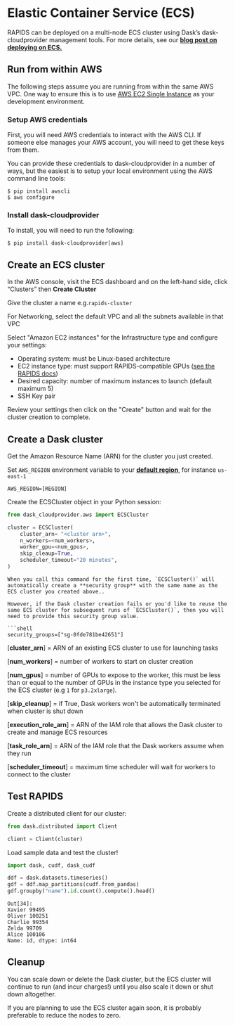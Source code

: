 # Elastic Container Service (ECS)

RAPIDS can be deployed on a multi-node ECS cluster using Dask’s dask-cloudprovider management tools. For more details, see our **[blog post on
deploying on ECS.](https://medium.com/rapids-ai/getting-started-with-rapids-on-aws-ecs-using-dask-cloud-provider-b1adfdbc9c6e)**

## Run from within AWS

The following steps assume you are running from within the same AWS VPC. One way to ensure this is to use
[AWS EC2 Single Instance](https://docs.rapids.ai/deployment/stable/cloud/aws/ec2.html) as your development environment.

### Setup AWS credentials

First, you will need AWS credentials to interact with the AWS CLI. If someone else manages your AWS account, you will need to
get these keys from them. <br />

You can provide these credentials to dask-cloudprovider in a number of ways, but the easiest is to setup your
local environment using the AWS command line tools:

```shell
$ pip install awscli
$ aws configure
```

### Install dask-cloudprovider

To install, you will need to run the following:

```shell
$ pip install dask-cloudprovider[aws]
```

## Create an ECS cluster

In the AWS console, visit the ECS dashboard and on the left-hand side, click “Clusters” then **Create Cluster**

Give the cluster a name e.g.`rapids-cluster`

For Networking, select the default VPC and all the subnets available in that VPC

Select "Amazon EC2 instances" for the Infrastructure type and configure your settings:

- Operating system: must be Linux-based architecture
- EC2 instance type: must support RAPIDS-compatible GPUs ([see the RAPIDS docs](https://docs.rapids.ai/install#system-req))
- Desired capacity: number of maximum instances to launch (default maximum 5)
- SSH Key pair

Review your settings then click on the "Create" button and wait for the cluster creation to complete.

## Create a Dask cluster

Get the Amazon Resource Name (ARN) for the cluster you just created.

Set `AWS_REGION` environment variable to your **[default region](https://docs.aws.amazon.com/AWSEC2/latest/UserGuide/using-regions-availability-zones.html#concepts-regions)**, for instance `us-east-1`

```shell
AWS_REGION=[REGION]
```

Create the ECSCluster object in your Python session:

```python
from dask_cloudprovider.aws import ECSCluster

cluster = ECSCluster(
    cluster_arn= "<cluster arn>",
    n_workers=<num_workers>,
    worker_gpu=<num_gpus>,
    skip_cleaup=True,
    scheduler_timeout="20 minutes",
)
```

````{note}
When you call this command for the first time, `ECSCluster()` will automatically create a **security group** with the same name as the ECS cluster you created above..

However, if the Dask cluster creation fails or you'd like to reuse the same ECS cluster for subsequent runs of `ECSCluster()`, then you will need to provide this security group value.

```shell
security_groups=["sg-0fde781be42651"]

````

[**cluster_arn**] = ARN of an existing ECS cluster to use for launching tasks <br />

[**num_workers**] = number of workers to start on cluster creation <br />

[**num_gpus**] = number of GPUs to expose to the worker, this must be less than or equal to the number of GPUs in the instance type you selected for the ECS cluster (e.g `1` for `p3.2xlarge`).<br />

[**skip_cleanup**] = if True, Dask workers won't be automatically terminated when cluster is shut down <br />

[**execution_role_arn**] = ARN of the IAM role that allows the Dask cluster to create and manage ECS resources <br />

[**task_role_arn**] = ARN of the IAM role that the Dask workers assume when they run <br />

[**scheduler_timeout**] = maximum time scheduler will wait for workers to connect to the cluster

## Test RAPIDS

Create a distributed client for our cluster:

```python
from dask.distributed import Client

client = Client(cluster)
```

Load sample data and test the cluster!

```python
import dask, cudf, dask_cudf

ddf = dask.datasets.timeseries()
gdf = ddf.map_partitions(cudf.from_pandas)
gdf.groupby("name").id.count().compute().head()
```

```shell
Out[34]:
Xavier 99495
Oliver 100251
Charlie 99354
Zelda 99709
Alice 100106
Name: id, dtype: int64
```

## Cleanup

You can scale down or delete the Dask cluster, but the ECS cluster will continue to run (and incur charges!) until you also scale it down or shut down altogether. <br />

If you are planning to use the ECS cluster again soon, it is probably preferable to reduce the nodes to zero.

```{relatedexamples}

```
